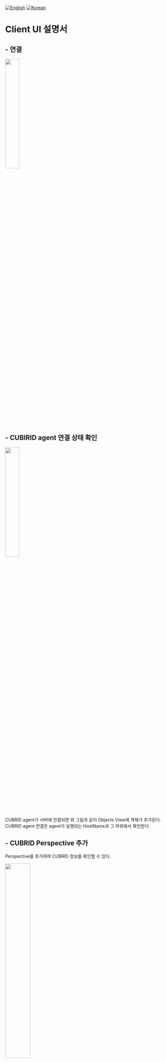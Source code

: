 [![English](https://img.shields.io/badge/language-English-orange.svg)](client_guide.md) [![Korean](https://img.shields.io/badge/language-Korean-blue.svg)](client_guide_KR.md)
# Client UI 설명서

## **- 연결**

<img src="images/guide/ui_g_1.png"  width="30%" height="30%"/>

## **- CUBIRID agent 연결 상태 확인**

<img src="images/guide/ui_g_2.png"  width="30%" height="30%"/>

CUBRID agent가 서버에 연결되면 위 그림과 같이 Objects View에 객체가 추가된다.
CUBRID agent 연결은 agent가 실행되는 HostName과 그 하위에서 확인한다.

## **- CUBRID Perspective 추가**

Perspective를 추가하여 CUBRID 정보를 확인할 수 있다.

<img src="images/guide/ui_g_3.png"  width="40%" height="40%"/>

* 초기 화면

<img src="images/guide/ui_g_4.png"  width="80%" height="80%"/>


## **- View 추가**

* ObjectView에서 Cubrid Object를 선택한 후 컨텍스트 메뉴와 메인메뉴(Object)를 통해
초기 Perspective에 더 많은 View를 추가할 수 있습니다.

<img src="images/guide/ui_g_va_1.png"  width="50%" height="50%"/>
<img src="images/guide/ui_g_va_2.png"  width="50%" height="50%"/>
<img src="images/guide/ui_g_va_3.png"  width="50%" height="50%"/>


* 각 View에서는 컨텍스트 메뉴를 통해 선택이 고정되어 있는 DB와 모니터링 항목이 있는 View가 추가됩니다.
* DB, 모니터링 항목에 선택은 고정되어 재기동해도 유지 됩니다.

<img src="images/guide/ui_g_vi_4_add.png"  width="50%" height="50%"/>


## **- View 정보**

### **1) Server Info**

<img src="images/guide/ui_g_vi_1.png"  width="50%" height="50%"/>

CMS(CUBRID Manager Server 이하 CMS)에 연결된 CUBRID DB 정보, DB 내 CPU 사용량, ACTIVE SESSION,
LOCK WAIT SESSIONS 정보가 표시되며 View는 닫을 수 없으며 최소화만 할 수 있습니다.

```
* CPU(%) : DB에 CPU 사용량. 
* ACTIVE SESSION : 
각 DB에 연결된 Active TranList의 합계. (gettransactioninfo)
* LOCK WAIT SESSIONS : 각 DB에서 wait_for_lock_holder가 (-1)이 아닌 TranList의 합계. (gettransactioninfo)
```

### **2) SingleRealTimeMultiView**

<img src="images/guide/ui_g_vi_2.png"  width="50%" height="50%"/>

DB 정보와 브로커 정보 중 하나의 항목을 그래프로 표시하는 View이다.

#### **Single item list**

1. ServerInfo 정보와 동일한 정보

```
  * Cpu Usage : DB에 CPU 사용량.
  * Active Sessions : Active TranList의 합계.  
  * Lock Wait Sessions : 각 DB에서 wait_for_lock_holder가 (-1)이 아닌 TranList의 합계.
```

2. StatDump 정보 목록 (CUBRID statdump util을 통해 확인할 수 있는 숫자 값)
```
Data Page IO Writes
Data Page IO Reads
Data Page Fetches
Data Page Dirties
Data Buffer Hit Ratio
Query Sscans
Sort IO Page
Sort Data Page
```

3. plandump 정보(CUBRID plandump util을 통해)
```
XASL Plan Hit Rate (%) : plandump에 XASL 캐시에서 Lookups value를 Hits value으로 나눈다.
Filter Predicate Hit Rate (%) : plandump Filter Predicate Cache 에서 Lookups value를 EntryHists value 나눈다.
```

4. 브로커 정보에 리스트
```
Transaction Per 5 Second : 브로커 상태 정보의 TPS를  5초 동안의 누적한 데이터.
Query Per 5 Second : 브로커 상태 정보의 QPS를  5초 동안의 누적한 데이터.
Error Query Per 5 Second : 브로커 상태 정보의 Error 질의를 5초 동안의 누적한 데이터.

```

#### **SingleRealTimeMultiView의 컨텍스트 메뉴를 통해 실시간 및 과거데이터 보기**

<img src="images/guide/ui_g_vi_4_add.png"  width="50%" height="50%"/>

실시간 view 및 과거 view를 추가하여 실시간 데이터 또는 과거 데이터를 확인할 수 있습니다.

1. 실시간을 위한 Viewer : 
CMS(CUBRID Manager Server)에서 5초마다 보낸 실시간 정보.

[view를 추가하기 위한 팝업]

<img src="images/guide/ui_g_vi_5_real1.png"  width="50%" height="50%"/>


[결과]

<img src="images/guide/ui_g_vi_5_real2.png"  width="50%" height="50%"/>

2. 과거을 위한 Viewer – 하루미만 :하루 미만으로 설정하고 실시간 정보 표시 기간 데이터를 그래프로 표시한다.

[view를 추가하기 위한 팝업]

<img src="images/guide/ui_g_vi_6_spast1.png"  width="50%" height="50%"/>


[결과]

<img src="images/guide/ui_g_vi_6_spast2.png"  width="50%" height="50%"/>

3.과거을 위한 Viewer – 하루 이상 : 
하루 이상으로 설정하고 실시간 정보를 누적하여 기간 데이터를 그래프로 표시한다.

[view를 추가하기 위한 팝업]

<img src="images/guide/ui_g_vi_7_lpast1.png"  width="50%" height="50%"/>


[결과]

<img src="images/guide/ui_g_vi_7_lpast2.png"  width="50%" height="50%"/>


### **3) DB Space Info**
DB별 볼륨 용량 정보를 보여주는 View.

<img src="images/guide/ui_g_vi_8_space.png"  width="50%" height="50%"/>

### **4) Long Transaction List**

3초 이상 시간이 초과된 트랜잭션 정보는 View에 생성되어 업데이트됩니다.
동일한 SQL 텍스트라도 호스트, pid, 사용자, 프로그램이 다르면 다른 트랜잭션입니다.
MaxList는 변경이 가능하며 10부터 1000까지 데이터를 확인할 수 있습니다.

<img src="images/guide/ui_g_vi_9_transaction.png"  width="50%" height="50%"/>